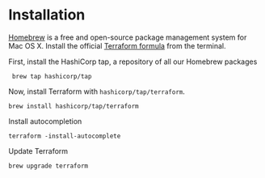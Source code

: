 # Installation

[Homebrew](https://brew.sh) is a free and open-source package management system for Mac OS X. Install the official [Terraform formula](https://github.com/hashicorp/homebrew-tap) from the terminal.

First, install the HashiCorp tap, a repository of all our Homebrew packages

```
 brew tap hashicorp/tap
```

Now, install Terraform with `hashicorp/tap/terraform`.

```
brew install hashicorp/tap/terraform
```

Install autocompletion

```
terraform -install-autocomplete
```

Update Terraform

```
brew upgrade terraform
```
